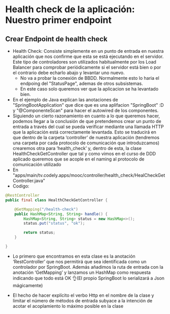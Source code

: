 # Health check de la aplicación: Nuestro primer endpoint

## Crear Endpoint de health check

* Health Check: Consiste simplemente en un punto de entrada en nuestra aplicación que nos confirme que esta se está ejecutando en el servidor. Este tipo de controladores son utilizados habitualmente por los Load Balancer para comprobar periódicamente si el servidor está bien o por el contrario debe echarlo abajo y levantar uno nuevo.
  * No va a probar la conexión de BBDD. Normalmente esto lo haria el endpoing del "StatusPage", ademas de otros subsistemas.
  * En este caso solo queremos ver que la aplicacion se ha levantado bien.
* En el ejemplo de Java explican las anotaciones de "SpringBootApplication" que dice que es una aplifacion "SpringBoot" :D y "@ComponenteScan" para hacer el autowired de los componentes.
* Siguiendo un cierto razonamiento en cuanto a lo que queremos hacer, podemos llegar a la conclusión de que pretendemos crear un punto de entrada a través del cual se pueda verificar mediante una llamada HTTP que la aplicación está correctamente levantada. Esto se traducirá en que dentro de la carpeta ‘controller’ de nuestra aplicación (tendremos una carpeta por cada protocolo de comunicación que introduzcamos) crearemos otra para ‘health_check’ y, dentro de esta, la clase HealthCheckGetController que tal y como vimos en el curso de DDD aplicado queremos que se acople en el naming al protocolo de comunicación utilizado
* En "apps/main/tv.codely.apps/mooc/controller/health_check/HealCheckGetController.java"
* Codigo:

```java
@RestController
public final class HealthCheckGetController {

    @GetMapping("/health-check")
    public HashMap<String, String> handle() {
        HashMap<String, String> status = new HashMap<>();
        status.put("status", "ok");

        return status;
    }

}
```

* Lo primero que encontramos en esta clase es la anotación ‘RestController’ que nos permitirá que sea identificada como un controlador por SpringBoot. Además añadimos la ruta de entrada con la anotación ‘GetMapping’ y lanzamos un HashMap como respuesta indicando que todo está OK 👌(El propio SpringBoot lo serializará a Json mágicamente)

* El hecho de hacer explícito el verbo Http en el nombre de la clase y limitar el número de métodos de entrada subyace a la intención de acotar el acoplamiento lo máximo posible en la clase
